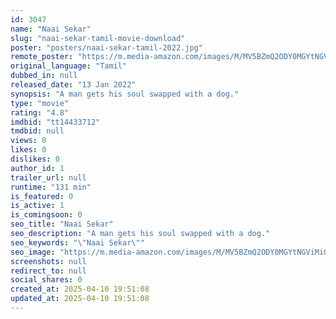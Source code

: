 ```yaml
---
id: 3047
name: "Naai Sekar"
slug: "naai-sekar-tamil-movie-download"
poster: "posters/naai-sekar-tamil-2022.jpg"
remote_poster: "https://m.media-amazon.com/images/M/MV5BZmQ2ODY0MGYtNGViMi00NjY0LWJiM2MtN2E4YzUxZDdhY2VkXkEyXkFqcGdeQXVyMTEzNzg0Mjkx._V1_SX300.jpg"
original_language: "Tamil"
dubbed_in: null
released_date: "13 Jan 2022"
synopsis: "A man gets his soul swapped with a dog."
type: "movie"
rating: "4.8"
imdbid: "tt14433712"
tmdbid: null
views: 0
likes: 0
dislikes: 0
author_id: 1
trailer_url: null
runtime: "131 min"
is_featured: 0
is_active: 1
is_comingsoon: 0
seo_title: "Naai Sekar"
seo_description: "A man gets his soul swapped with a dog."
seo_keywords: "\"Naai Sekar\""
seo_image: "https://m.media-amazon.com/images/M/MV5BZmQ2ODY0MGYtNGViMi00NjY0LWJiM2MtN2E4YzUxZDdhY2VkXkEyXkFqcGdeQXVyMTEzNzg0Mjkx._V1_SX300.jpg"
screenshots: null
redirect_to: null
social_shares: 0
created_at: 2025-04-10 19:51:08
updated_at: 2025-04-10 19:51:08
---
```


